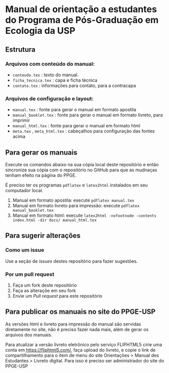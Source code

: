 # Manual de orientação a estudantes do Programa de Pós-Graduação em Ecologia da USP

## Estrutura
### Arquivos com conteúdo do manual:
 * `conteudo.tex` : texto do manual. 
 * `ficha_tecnica.tex` : capa e ficha técnica
 * `contato.tex` : informações para contato, para a contracapa
### Arquivos de configuração e layout:
 * `manual.tex` : fonte para gerar o manual em formato apostila
 * `manual_booklet.tex` : fonte para gerar o manual em formato livreto, para imprimir
 * `manual_html.tex` : fonte para gerar o manual em formato html
 * `meta.tex` , `meta_html.tex` : cabeçalhos para configuração das fontes acima

## Para gerar os manuais
Execute os comandos abaixo na sua cópia local deste repositório e
então sincronize sua cópia com o repositório no GitHub para que as
mudnaças tenham efeito na página do PPGE.

É preciso ter os programas `pdflatex` e `latex2html` instalados em
seu computador local.

1. Manual em formato apostila: execute `pdflatex manual.tex`
2. Manual em formato livreto para impressão: execute `pdflatex manual_booklet.tex`
3. Manual em formato html: execute `latex2html -nofootnode -contents index.html -dir docs/ manual_html.tex`

## Para sugerir alterações

### Como um issue
Use a seção de *issues* destes repositório para fazer sugestões.

### Por um pull request
1. Faça um fork deste repositório
2. Faça as alteraçõe em seu fork
3. Envie um *Pull request* para este repositório

## Para publicar os manuais no site do PPGE-USP
As versões html e livreto para impressão do manual são servidas
diretamente no site, não é preciso fazer nada mais, além de gerar os
arquivos dos manuais.

Para atualizar a versão livreto eletrônico pelo serviço FLIPHTML5
cirie uma conta em https://fliphtml5.com/, faça upload do livreto, e
copie o link de compartilhamento para o item de menu do site
Orientações > Manual des Estudantes > Livreto digital. Para isso é
preciso ser administrador do site do PPGE-USP

